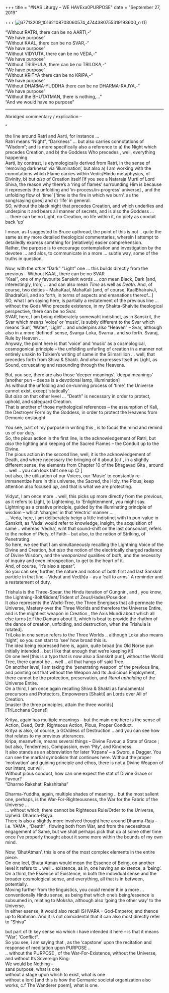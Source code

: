 +++
title = "#NAS Liturgy – WE HAVExa0PURPOSE"
date = "September 27, 2019"

+++
![67713209_10162108703060574_4744380755319193600_n
(1)](https://aryaakasha.files.wordpress.com/2019/09/67713209_10162108703060574_4744380755319193600_n-1.jpg)

“Without RATRI, there can be no AARTI,-“  
“We have purpose”  
“Without KAAL, there can be no SVAR,-“  
“We have purpose”  
“Without VIDYUTA, there can be no VEDA,-“  
“We have purpose”  
“Without TRISHULA, there can be no TRILOKA,-“  
“We have purpose”  
“Without KRITYA there can be no KRIPA,-“  
“We have purpose”  
“Without DHARMA-YUDDHA there can be no DHARMA-RAJYA,-“  
“We have purpose”  
“Without the BHUTATMAN, there is nothing,…”  
“And we would have no purpose”

------------------------------------------------------------------------

Abridged commentary / explication –  
  
“

the line around Ratri and Aarti, for instance …  
Ratri means “Night”, “Darkness” … but also carries connotations of
“Wisdom”; and is more specifically also a reference to a) the Night
which precedes Creation, and b) the Goddess Who precedes , well,
everything happening.  
Aarti, by contrast, is etymologically derived from Ratri, in the sense
of ‘removing darkness’ via ‘illumination’, but also a) I am working with
the connotations which Flame carries within Vedic/Hindu metaphysics, of
Divinity, b) but *also* of Creation itself \[if you see a Nataraja Murti
of Lord Shiva, the reason why there’s a ‘ring of flames’ surrounding Him
is because it represents the unfolding and ‘in-process/in-progress’
universe\] , and the unfolding flow of ‘time’ \[‘time is the fire in
which we burn’, as the song/saying goes\] and c) ‘life’ in general.  
SO, without the black night that precedes Creation, and which underlies
and underpins it and bears all manner of secrets, and is also the
Goddess …  
… there can be no Light, no Creation, no life within it, no piety as
conduit back ‘up’  
  

I mean, as I suggested to Bruce upthread, the point of this is not ..
quite the same as my more detailed theological commentaries, wherein I
attempt to detailedly express somthing for \[relatively\] easier
comprehension.  
Rather, the purpose is to encourage contemplation and investigation by
the devotee … and alos, to communicate in a more … subtle way, some of
the truths in question.  
  

Now, with the *other* “Dark” “Light” one … this builds directly from the
previous – Without KAAL, there can be no SVAR  
“Kaal”, one of my favourite Sanskrit words … *can* mean Black, Dark
\[and, interestingly, Iron\] … and can also mean *Time* as well as
*Death*. And, of course, two deities – MahaKaal, MahaKali \[and, of
course, KaalBhairaivJi, BhadraKali, and so forth, in terms of aspects
and emanations thereof…\]  
SO, what I am saying here, is partially a restatement of the previous
line … without the Gods Who precede existence, in my Shakta-Shaivite
theological perspective, there can be no Svar.  
SVAR, here, I am being deliberately somewaht indistinct, as in Sanskrit,
the Svar which means ‘voice’ or ‘music’, is subtly different to the Svar
which means ‘Sun’, ‘Water’, ‘Light’ .. and underpins also “Heaven” –
Svar, although also in a more ‘defined’ sense, Svarga-Loka, Svarna , and
so forth. Svaraj, Rule by Heaven …  
Anyway, the point here is that ‘voice’ and ‘music’ as a cosmological,
cosmogonical principle – the unfolding unfurling of creation in a manner
not entirely unakin to Tolkien’s writing of same in the Silmarillion …
well, that precedes forth from Shiva & Shakti. And *also* expresses
Itself as Light, as Sound, coruscating and resounding through the
Heavens.  
  

But, you see, there are also those ‘deeper meanings’. ‘deepa meanings’
\[another pun – deepa is a devotional lamp, illumination\]  
As without the unfolding and on-running process of ‘time’, the Universe
cannot exist, except ‘statically’.  
But *also* on that other level … “Death” is necessary in order to
protect, uphold, and safeguard Creation.  
That is another of those mythological references – the assumption of
Kali, the Destroyer Form by the Goddess, in order to protect the Heavens
from Demonic onslaught.  
  

You see, part of my purpose in writing this , is to focus the mind and
remind us of our duty.  
So, the pious action in the first line, is the acknowledgement of Ratri,
but *also* the lighting and keeping of the Sacred Flames – the Conduit
up to the Divine.  
The pious action in the *second* line, well, it is the acknowledgement
of Death, and where necessary the bringing of it about \[c.f , in a
slightly different sense, the elements from Chapter 10 of the Bhagavad
Gita , around .. well .. you can look taht one up 😉 \]  
but also, the utilization of our Voices, our ‘Music’ to constantly
re-immanentize here in this universe, the Sacred, the Holy, the Pious;
keep attention also focused *up*, and that is what we are protecting.  
  

Vidyut, I am once more .. well, this picks up more directly from the
previous, as it refers to Light, to Lightening, to ‘Enlightenment’, you
might say. Lightning as a creative principle, guided by the illuminating
principle of wisdom – which ‘charges’ in that ‘electric’ manner …  
… Veda, here, i am deliberately beign a little indistinct with th
pun-value in Sanskrit, as ‘Veda’ would refer to knowledge, insight, the
acquisition of same .. whereas ‘Vedha’, wiht that sound-shift on the
last consonant, refers to the notion of Piety, of Faith – but also, to
the notion of Striking, of Penetrating.  
So here, we see that I am simultaneously recalling the Lightning Voice
of the Divine and Creation, *but also* the notion of the electrically
charged radiance of Divine Wisdom, and the *weaponized* qualities of
*both*, and the necessity of inquiry and even introspection, to get to
the heart of it.  
And, of course, “it’s also a spear”.  
So you can see, further, the nature and notion of both first and last
Sanskrit particle in that line – Vidyut and Ved(h)a – as a ‘call to
arms’. A reminder and a restatement of duty.  
  

Trishula is the Three-Spear, the Hindu iteration of Gungnir , and , you
know, the Lightning-Bolt/Bident/Trident of Zeus/Hades/Poseidon.  
It *also* represents the World-Tree, the Three Energises that
all-permeate the Universe, Mastery over the Three Worlds and therefore
the Universe Entire, and is the mightiest weapon in Creation , the Axis
Mundi about which all else turns \[c.f the Damaru about It, which is
beat to provide the rhythm of the dance of creation, unfolding, and
destruction, when the Trishula is rotated\].  
TriLoka in one sense refers to the Three Worlds .. although Loka also
means ‘sight’, so you can start to ‘see’ how broad this is.  
The idea being expressed here is, again, quite broad \[no Old Norse pun
initially intended .. but i like that enough that we’re keeping it!\]  
On one leel \[this is a typo that is now also a Sanskrit pun\], without
the World Tree, there cannot be .. well .. all that hangs off said
Tree.  
On another level, I am taking the ‘penetrating weapon’ of the previous
line, and pointing out that without the Weapon and Its Judicious
Employment, there cannot be the protection, preservation, and *literal
upholding* of the Universe Entire.  
On a third, I am once again recalling Shiva & Shakti as fundamental
precursors and Protectors, Empowerers \[Shakti\] an Lords over All of
Creation.  
\[master the three principles, attain the three worlds\]  
\[TriLochana Opens!\]  
  

Kritya, again has multiple meanings – but the main one here is the sense
of Action, Deed, Oath, Righteous Action, Pious, Proper Conduct.  
Kritya is also, of course, a GOddess of Destruction .. and you can see
how that relates to my previous utterances.  
Kripa, meanwhile, means several things – Divine Favour, a State of Grace
; but also, Tenderness, Compassion, even ‘Pity’, and Kindness.  
It also stands as an abbreviation for later ‘Krpana’ – a Sword, a
Dagger. You can see the martial symbolism that continues here. Without
the proper ‘motivation’ and guiding principle and ethos, there is not a
Divine Weapon of our intent, our will.  
Without pious conduct, how can one expect the stat of Divine Grace or
Favour?  
“Dharmo Rakshati Rakshitaha”  
  

Dharma-Yuddha, again, multiple shades of meaning .. but the most salient
one, perhaps, is the War-For-Righteousness, the War for the Fabric of
the Universe …  
… without which, there cannot be Righteous Rule/Order to the Universe,
Upheld. Dharma-Rajya.  
There is also a slightly more involved thought here around Dharma-Raja –
i.e. YAMA , “Death” , flowing both from War, and from the necessitous
engagement of Same, but we shall perhaps pick that up at some other time
once i’ve properly thought about it some more within the bounds of my
own mind.  
  

Now, ‘BhutAtman’, this is one of the most complex elements in the entire
piece.  
On one leel, Bhuta Atman would mean the Essence of Being, on another
level it refers to .. well .. existence, as in, one having an existence,
a ‘being’. On a third, the Essence of Existence, in both the individual
sense and the broader cosmological sense, and everything, all that is in
between, potentially.  
Moving further from the linguistics, you *could* render it in a more …
conventionally Hindu sense, as being that which one’s being/essence is
subsumed in, relating to Moksha, although also ‘going the other way’ to
the Universe.  
In either esense, it would also recall ISHVARA – God-Emperor, and thence
up to Brahman. And it is not coincidental that it can also most directly
refer to “Shiva”  
  

but part of th key sense via which i have intended it here – is that it
means “War’, ‘Conflict”.  
So you see, i am saying that , as the ‘capstone’ upon the recitation and
response of meditation upon PURPOSE ..  
.. without the PURPOSE , of the War-For-Existence, without the Universe,
and without Its Sovereign King:  
We would be Nothing –  
sans purpose, what is one  
without a stage upon which to exist, what is one  
without a lord \[and this is how the Germanic societal organization also
works, c.f The Wanderer poem\], what is one.
